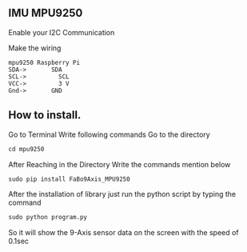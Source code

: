 ## IMU MPU9250

Enable your I2C Communication

Make the wiring 
```
mpu9250	Raspberry Pi
SDA-> 		SDA
SCL->		  SCL
VCC->		  3 V
Gnd-> 		GND
```

## How to install.
Go to Terminal
Write following commands
Go to the directory

```python
cd mpu9250

```

After Reaching in the Directory
Write the commands mention below

```python
sudo pip install FaBo9Axis_MPU9250
```

After the installation of library just run the python script by typing the command

```python
sudo python program.py
```

So it will show the 
9-Axis sensor data on the screen with the speed of 0.1sec
